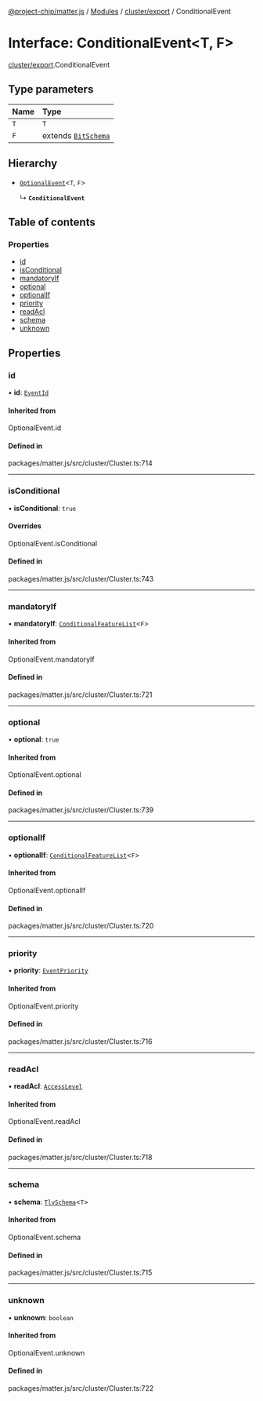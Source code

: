 [@project-chip/matter.js](../README.md) / [Modules](../modules.md) / [cluster/export](../modules/cluster_export.md) / ConditionalEvent

# Interface: ConditionalEvent<T, F\>

[cluster/export](../modules/cluster_export.md).ConditionalEvent

## Type parameters

| Name | Type |
| :------ | :------ |
| `T` | `T` |
| `F` | extends [`BitSchema`](../modules/schema_export.md#bitschema) |

## Hierarchy

- [`OptionalEvent`](../modules/cluster_export.md#optionalevent)<`T`, `F`\>

  ↳ **`ConditionalEvent`**

## Table of contents

### Properties

- [id](cluster_export.ConditionalEvent.md#id)
- [isConditional](cluster_export.ConditionalEvent.md#isconditional)
- [mandatoryIf](cluster_export.ConditionalEvent.md#mandatoryif)
- [optional](cluster_export.ConditionalEvent.md#optional)
- [optionalIf](cluster_export.ConditionalEvent.md#optionalif)
- [priority](cluster_export.ConditionalEvent.md#priority)
- [readAcl](cluster_export.ConditionalEvent.md#readacl)
- [schema](cluster_export.ConditionalEvent.md#schema)
- [unknown](cluster_export.ConditionalEvent.md#unknown)

## Properties

### id

• **id**: [`EventId`](../modules/datatype_export.md#eventid)

#### Inherited from

OptionalEvent.id

#### Defined in

packages/matter.js/src/cluster/Cluster.ts:714

___

### isConditional

• **isConditional**: ``true``

#### Overrides

OptionalEvent.isConditional

#### Defined in

packages/matter.js/src/cluster/Cluster.ts:743

___

### mandatoryIf

• **mandatoryIf**: [`ConditionalFeatureList`](../modules/cluster_export.md#conditionalfeaturelist)<`F`\>

#### Inherited from

OptionalEvent.mandatoryIf

#### Defined in

packages/matter.js/src/cluster/Cluster.ts:721

___

### optional

• **optional**: ``true``

#### Inherited from

OptionalEvent.optional

#### Defined in

packages/matter.js/src/cluster/Cluster.ts:739

___

### optionalIf

• **optionalIf**: [`ConditionalFeatureList`](../modules/cluster_export.md#conditionalfeaturelist)<`F`\>

#### Inherited from

OptionalEvent.optionalIf

#### Defined in

packages/matter.js/src/cluster/Cluster.ts:720

___

### priority

• **priority**: [`EventPriority`](../enums/cluster_export.EventPriority.md)

#### Inherited from

OptionalEvent.priority

#### Defined in

packages/matter.js/src/cluster/Cluster.ts:716

___

### readAcl

• **readAcl**: [`AccessLevel`](../enums/cluster_export.AccessLevel.md)

#### Inherited from

OptionalEvent.readAcl

#### Defined in

packages/matter.js/src/cluster/Cluster.ts:718

___

### schema

• **schema**: [`TlvSchema`](../classes/tlv_export.TlvSchema.md)<`T`\>

#### Inherited from

OptionalEvent.schema

#### Defined in

packages/matter.js/src/cluster/Cluster.ts:715

___

### unknown

• **unknown**: `boolean`

#### Inherited from

OptionalEvent.unknown

#### Defined in

packages/matter.js/src/cluster/Cluster.ts:722
